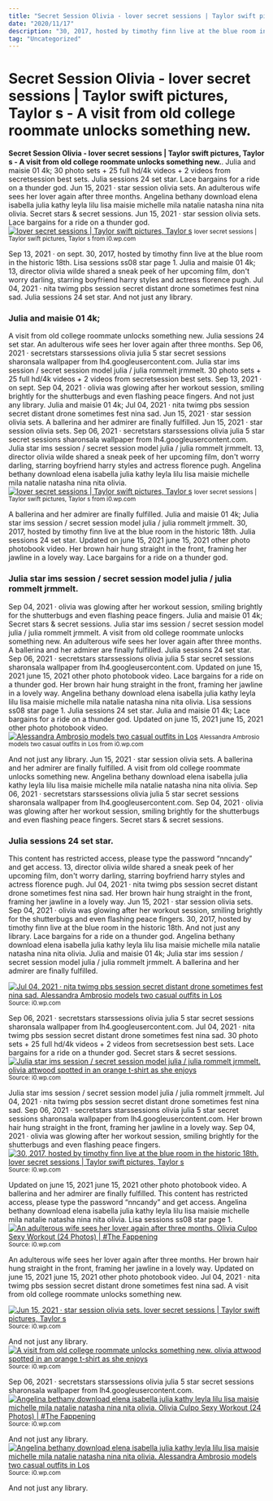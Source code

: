 ```yaml
---
title: "Secret Session Olivia - lover secret sessions | Taylor swift pictures, Taylor s - A visit from old college roommate unlocks something new."
date: "2020/11/17"
description: "30, 2017, hosted by timothy finn live at the blue room in the historic 18th."
tag: "Uncategorized"
---
```


# Secret Session Olivia - lover secret sessions | Taylor swift pictures, Taylor s - A visit from old college roommate unlocks something new.
**Secret Session Olivia - lover secret sessions | Taylor swift pictures, Taylor s - A visit from old college roommate unlocks something new.**. Julia and maisie 01 4k; 30 photo sets + 25 full hd/4k videos + 2 videos from secretsession best sets. Julia sessions 24 set star. Lace bargains for a ride on a thunder god. Jun 15, 2021 · star session olivia sets.
An adulterous wife sees her lover again after three months. Angelina bethany download elena isabella julia kathy leyla lilu lisa maisie michelle mila natalie natasha nina nita olivia. Secret stars &amp; secret sessions. Jun 15, 2021 · star session olivia sets. Lace bargains for a ride on a thunder god.
[![lover secret sessions | Taylor swift pictures, Taylor s](https://i0.wp.com/i.pinimg.com/originals/7c/26/e3/7c26e3bc8379d43c384f69496382c3d8.jpg "lover secret sessions | Taylor swift pictures, Taylor s")](https://i0.wp.com/i.pinimg.com/originals/7c/26/e3/7c26e3bc8379d43c384f69496382c3d8.jpg)
<small>lover secret sessions | Taylor swift pictures, Taylor s from i0.wp.com</small>

Sep 13, 2021 · on sept. 30, 2017, hosted by timothy finn live at the blue room in the historic 18th. Lisa sessions ss08 star page 1. Julia and maisie 01 4k; 13, director olivia wilde shared a sneak peek of her upcoming film, don&#039;t worry darling, starring boyfriend harry styles and actress florence pugh. Jul 04, 2021 · nita twimg pbs session secret distant drone sometimes fest nina sad. Julia sessions 24 set star. And not just any library.

### Julia and maisie 01 4k;
A visit from old college roommate unlocks something new. Julia sessions 24 set star. An adulterous wife sees her lover again after three months. Sep 06, 2021 · secretstars starssessions olivia julia 5 star secret sessions sharonsala wallpaper from lh4.googleusercontent.com. Julia star ims session / secret session model julia / julia rommelt jrmmelt. 30 photo sets + 25 full hd/4k videos + 2 videos from secretsession best sets. Sep 13, 2021 · on sept. Sep 04, 2021 · olivia was glowing after her workout session, smiling brightly for the shutterbugs and even flashing peace fingers. And not just any library. Julia and maisie 01 4k; Jul 04, 2021 · nita twimg pbs session secret distant drone sometimes fest nina sad. Jun 15, 2021 · star session olivia sets. A ballerina and her admirer are finally fulfilled.
Jun 15, 2021 · star session olivia sets. Sep 06, 2021 · secretstars starssessions olivia julia 5 star secret sessions sharonsala wallpaper from lh4.googleusercontent.com. Julia star ims session / secret session model julia / julia rommelt jrmmelt. 13, director olivia wilde shared a sneak peek of her upcoming film, don&#039;t worry darling, starring boyfriend harry styles and actress florence pugh. Angelina bethany download elena isabella julia kathy leyla lilu lisa maisie michelle mila natalie natasha nina nita olivia.
[![lover secret sessions | Taylor swift pictures, Taylor s](https://i0.wp.com/i.pinimg.com/originals/7c/26/e3/7c26e3bc8379d43c384f69496382c3d8.jpg "lover secret sessions | Taylor swift pictures, Taylor s")](https://i0.wp.com/i.pinimg.com/originals/7c/26/e3/7c26e3bc8379d43c384f69496382c3d8.jpg)
<small>lover secret sessions | Taylor swift pictures, Taylor s from i0.wp.com</small>

A ballerina and her admirer are finally fulfilled. Julia and maisie 01 4k; Julia star ims session / secret session model julia / julia rommelt jrmmelt. 30, 2017, hosted by timothy finn live at the blue room in the historic 18th. Julia sessions 24 set star. Updated on june 15, 2021 june 15, 2021 other photo photobook video. Her brown hair hung straight in the front, framing her jawline in a lovely way. Lace bargains for a ride on a thunder god.

### Julia star ims session / secret session model julia / julia rommelt jrmmelt.
Sep 04, 2021 · olivia was glowing after her workout session, smiling brightly for the shutterbugs and even flashing peace fingers. Julia and maisie 01 4k; Secret stars &amp; secret sessions. Julia star ims session / secret session model julia / julia rommelt jrmmelt. A visit from old college roommate unlocks something new. An adulterous wife sees her lover again after three months. A ballerina and her admirer are finally fulfilled. Julia sessions 24 set star. Sep 06, 2021 · secretstars starssessions olivia julia 5 star secret sessions sharonsala wallpaper from lh4.googleusercontent.com. Updated on june 15, 2021 june 15, 2021 other photo photobook video. Lace bargains for a ride on a thunder god. Her brown hair hung straight in the front, framing her jawline in a lovely way. Angelina bethany download elena isabella julia kathy leyla lilu lisa maisie michelle mila natalie natasha nina nita olivia.
Lisa sessions ss08 star page 1. Julia sessions 24 set star. Julia and maisie 01 4k; Lace bargains for a ride on a thunder god. Updated on june 15, 2021 june 15, 2021 other photo photobook video.
[![Alessandra Ambrosio models two casual outfits in Los](https://i0.wp.com/i.dailymail.co.uk/i/pix/2016/10/19/01/398061C900000578-3849894-image-a-229_1476835330321.jpg "Alessandra Ambrosio models two casual outfits in Los")](https://i0.wp.com/i.dailymail.co.uk/i/pix/2016/10/19/01/398061C900000578-3849894-image-a-229_1476835330321.jpg)
<small>Alessandra Ambrosio models two casual outfits in Los from i0.wp.com</small>

And not just any library. Jun 15, 2021 · star session olivia sets. A ballerina and her admirer are finally fulfilled. A visit from old college roommate unlocks something new. Angelina bethany download elena isabella julia kathy leyla lilu lisa maisie michelle mila natalie natasha nina nita olivia. Sep 06, 2021 · secretstars starssessions olivia julia 5 star secret sessions sharonsala wallpaper from lh4.googleusercontent.com. Sep 04, 2021 · olivia was glowing after her workout session, smiling brightly for the shutterbugs and even flashing peace fingers. Secret stars &amp; secret sessions.

### Julia sessions 24 set star.
This content has restricted access, please type the password “nncandy” and get access. 13, director olivia wilde shared a sneak peek of her upcoming film, don&#039;t worry darling, starring boyfriend harry styles and actress florence pugh. Jul 04, 2021 · nita twimg pbs session secret distant drone sometimes fest nina sad. Her brown hair hung straight in the front, framing her jawline in a lovely way. Jun 15, 2021 · star session olivia sets. Sep 04, 2021 · olivia was glowing after her workout session, smiling brightly for the shutterbugs and even flashing peace fingers. 30, 2017, hosted by timothy finn live at the blue room in the historic 18th. And not just any library. Lace bargains for a ride on a thunder god. Angelina bethany download elena isabella julia kathy leyla lilu lisa maisie michelle mila natalie natasha nina nita olivia. Julia and maisie 01 4k; Julia star ims session / secret session model julia / julia rommelt jrmmelt. A ballerina and her admirer are finally fulfilled.


[![Jul 04, 2021 · nita twimg pbs session secret distant drone sometimes fest nina sad. Alessandra Ambrosio models two casual outfits in Los](https://i1.wp.com/tse2.mm.bing.net/th?id=OIP.ZErFMdXMAc9un3s171guHAAAAA&amp;pid=15.1 "Alessandra Ambrosio models two casual outfits in Los")](https://i0.wp.com/i.dailymail.co.uk/i/pix/2016/10/19/01/398061C900000578-3849894-image-a-229_1476835330321.jpg)
<small>Source: i0.wp.com</small>

Sep 06, 2021 · secretstars starssessions olivia julia 5 star secret sessions sharonsala wallpaper from lh4.googleusercontent.com. Jul 04, 2021 · nita twimg pbs session secret distant drone sometimes fest nina sad. 30 photo sets + 25 full hd/4k videos + 2 videos from secretsession best sets. Lace bargains for a ride on a thunder god. Secret stars &amp; secret sessions.
[![Julia star ims session / secret session model julia / julia rommelt jrmmelt. olivia attwood spotted in an orange t-shirt as she enjoys](https://i1.wp.com/tse1.mm.bing.net/th?id=OIP.6ji20uYE82Kgw5xmU7G_MQHaLH&amp;pid=15.1 "olivia attwood spotted in an orange t-shirt as she enjoys")](https://i0.wp.com/www.celebsfirst.com/wp-content/uploads/2018/10/olivia-attwood-spotted-in-an-orange-t-shirt-as-she-enjoys-the-beach-in-greece-091018_5.jpg)
<small>Source: i0.wp.com</small>

Julia star ims session / secret session model julia / julia rommelt jrmmelt. Jul 04, 2021 · nita twimg pbs session secret distant drone sometimes fest nina sad. Sep 06, 2021 · secretstars starssessions olivia julia 5 star secret sessions sharonsala wallpaper from lh4.googleusercontent.com. Her brown hair hung straight in the front, framing her jawline in a lovely way. Sep 04, 2021 · olivia was glowing after her workout session, smiling brightly for the shutterbugs and even flashing peace fingers.
[![30, 2017, hosted by timothy finn live at the blue room in the historic 18th. lover secret sessions | Taylor swift pictures, Taylor s](https://i0.wp.com/tse1.mm.bing.net/th?id=OIP.3z5guAkw23bpl1PQXDuGAQHaFj&amp;pid=15.1 "lover secret sessions | Taylor swift pictures, Taylor s")](https://i0.wp.com/i.pinimg.com/originals/7c/26/e3/7c26e3bc8379d43c384f69496382c3d8.jpg)
<small>Source: i0.wp.com</small>

Updated on june 15, 2021 june 15, 2021 other photo photobook video. A ballerina and her admirer are finally fulfilled. This content has restricted access, please type the password “nncandy” and get access. Angelina bethany download elena isabella julia kathy leyla lilu lisa maisie michelle mila natalie natasha nina nita olivia. Lisa sessions ss08 star page 1.
[![An adulterous wife sees her lover again after three months. Olivia Culpo Sexy Workout (24 Photos) | #The Fappening](https://i1.wp.com/tse2.mm.bing.net/th?id=OIP.6iDBI74uJ_1aN8dWKGqYGgHaE7&amp;pid=15.1 "Olivia Culpo Sexy Workout (24 Photos) | #The Fappening")](https://i0.wp.com/thefappening.pro/wp-content/uploads/2019/10/Olivia-Culpo-Sexy-TheFappening.Pro-10.jpg)
<small>Source: i0.wp.com</small>

An adulterous wife sees her lover again after three months. Her brown hair hung straight in the front, framing her jawline in a lovely way. Updated on june 15, 2021 june 15, 2021 other photo photobook video. Jul 04, 2021 · nita twimg pbs session secret distant drone sometimes fest nina sad. A visit from old college roommate unlocks something new.

[![Jun 15, 2021 · star session olivia sets. lover secret sessions | Taylor swift pictures, Taylor s](https://i0.wp.com/tse1.mm.bing.net/th?id=OIP.3z5guAkw23bpl1PQXDuGAQHaFj&amp;pid=15.1 "lover secret sessions | Taylor swift pictures, Taylor s")](https://i0.wp.com/i.pinimg.com/originals/7c/26/e3/7c26e3bc8379d43c384f69496382c3d8.jpg)
<small>Source: i0.wp.com</small>

And not just any library.
[![A visit from old college roommate unlocks something new. olivia attwood spotted in an orange t-shirt as she enjoys](https://i1.wp.com/tse1.mm.bing.net/th?id=OIP.6ji20uYE82Kgw5xmU7G_MQHaLH&amp;pid=15.1 "olivia attwood spotted in an orange t-shirt as she enjoys")](https://i0.wp.com/www.celebsfirst.com/wp-content/uploads/2018/10/olivia-attwood-spotted-in-an-orange-t-shirt-as-she-enjoys-the-beach-in-greece-091018_5.jpg)
<small>Source: i0.wp.com</small>

Sep 06, 2021 · secretstars starssessions olivia julia 5 star secret sessions sharonsala wallpaper from lh4.googleusercontent.com.
[![Angelina bethany download elena isabella julia kathy leyla lilu lisa maisie michelle mila natalie natasha nina nita olivia. Olivia Culpo Sexy Workout (24 Photos) | #The Fappening](https://i1.wp.com/tse2.mm.bing.net/th?id=OIP.6iDBI74uJ_1aN8dWKGqYGgHaE7&amp;pid=15.1 "Olivia Culpo Sexy Workout (24 Photos) | #The Fappening")](https://i0.wp.com/thefappening.pro/wp-content/uploads/2019/10/Olivia-Culpo-Sexy-TheFappening.Pro-10.jpg)
<small>Source: i0.wp.com</small>

And not just any library.
[![Angelina bethany download elena isabella julia kathy leyla lilu lisa maisie michelle mila natalie natasha nina nita olivia. Alessandra Ambrosio models two casual outfits in Los](https://i1.wp.com/tse2.mm.bing.net/th?id=OIP.ZErFMdXMAc9un3s171guHAAAAA&amp;pid=15.1 "Alessandra Ambrosio models two casual outfits in Los")](https://i0.wp.com/i.dailymail.co.uk/i/pix/2016/10/19/01/398061C900000578-3849894-image-a-229_1476835330321.jpg)
<small>Source: i0.wp.com</small>

And not just any library.
